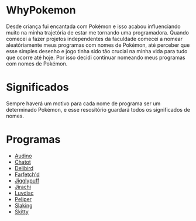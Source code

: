 # WhyPokemon
Desde criança fui encantada com Pokémon e isso acabou influenciando muito na minha trajetória de estar me tornando uma programadora. Quando comecei a fazer projetos independentes da faculdade comecei a nomear aleatóriamente meus programas com nomes de Pokémon, até perceber que esse simples desenho e jogo tinha sido tão crucial na minha vida para tudo que ocorre até hoje. Por isso decidi continuar nomeando meus programas com nomes de Pokémon.

# Significados
Sempre haverá um motivo para cada nome de programa ser um determinado Pokémon, e esse resositório guardará todos os significados de nomes.

# Programas
- [Audino](https://github.com/DiabolicWitch/WhyPokemon/blob/main/Audino.txt)
- [Chatot](https://github.com/DiabolicWitch/WhyPokemon/blob/main/Chatot.txt)
- [Delibird](https://github.com/DiabolicWitch/WhyPokemon/blob/main/Delibird.txt)
- [Farfetch'd](https://github.com/DiabolicWitch/WhyPokemon/blob/main/Farfetch'd.txt)
- [Jigglypuff](https://github.com/DiabolicWitch/WhyPokemon/blob/main/Jigglypuff.txt)
- [Jirachi](https://github.com/DiabolicWitch/WhyPokemon/blob/main/Jirachi.txt)
- [Luvdisc](https://github.com/DiabolicWitch/WhyPokemon/blob/main/Luvdisc.txt)
- [Peliper](https://github.com/DiabolicWitch/WhyPokemon/blob/main/Peliper.txt)
- [Slaking](https://github.com/DiabolicWitch/WhyPokemon/blob/main/Slaking.txt)
- [Skitty](https://github.com/DiabolicWitch/WhyPokemon/blob/main/Skitty.txt)

